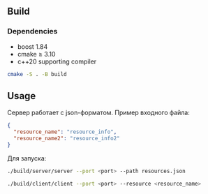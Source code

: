 ## Build
### Dependencies
* boost 1.84
* cmake ≥ 3.10
* c++20 supporting compiler

```bash
cmake -S . -B build
```
## Usage
Сервер работает с json-форматом. Пример входного файла:
```json
{
  "resource_name": "resource_info",
  "resource_name2": "resource_info2"
}
```
Для запуска:
```bash
./build/server/server --port <port> --path resources.json
```
```bash
./build/client/client --port <port> --resource <resource_name>
```
